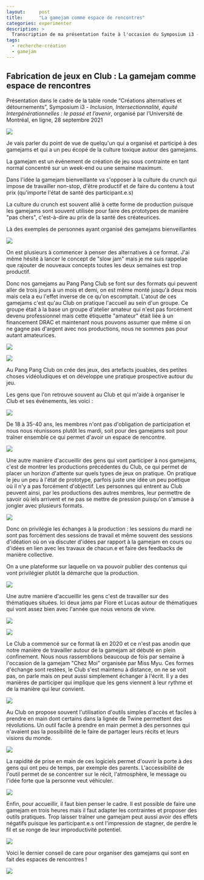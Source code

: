 ```yaml
---
layout:     post
title:      "La gamejam comme espace de rencontres"
categories: experimenter
description: >
  Transcription de ma présentation faite à l'occasion du Symposium i3 - *Inclusion, Intersectionnalité, équité Intergénérationnelles : le passé et l’avenir*organisé par l'Université de Montréal.
tags:
  - recherche-création
  - gamejam
---
```


## Fabrication de jeux en Club : La gamejam comme espace de rencontres

Présentation dans le cadre de la table ronde “Créations alternatives et détournements”, Symposium i3 - *Inclusion, Intersectionnalité, équité Intergénérationnelles : le passé et l’avenir*, organisé par l’Université de Montréal, en ligne, 28 septembre 2021

![](/img/Gamejami3.jpg)

Je vais parler du point de vue de quelqu'un qui a organisé et participé à des gamejams et qui a un peu écopé de la culture toxique autour des gamejams.

La gamejam est un événement de création de jeu sous contrainte en tant normal concentré sur un week-end ou une semaine maximum.

Dans l'idée la gamejam bienveillante va s'opposer à la culture du crunch qui impose de travailler non-stop, d'être productif et de faire du contenu à tout prix (qu'importe l'état de santé des participant.e.s)

La culture du crunch est souvent allié à cette forme de production puisque les gamejams sont souvent utilisée pour faire des prototypes de manière "pas chers", c'est-à-dire au prix de la santé des créateurices.

Là des exemples de personnes ayant organisé des gamejams bienveillantes 

![](/img/Gamejami31.jpg)

On est plusieurs à commencer à penser des alternatives à ce format. J'ai même hésité à lancer le concept de "slow jam" mais je me suis rappelae que rajouter de nouveaux concepts toutes les deux semaines est trop productif.

Donc nos gamejams au Pang Pang Club se font sur des formats qui peuvent aller de trois jours à un mois et demi, on est même monté jusqu'à deux mois mais cela a eu l'effet inverse de ce qu'on escomptait. L'atout de ces gamejams c'est qu'au Club on pratique l'accueil au sein d'un groupe. Ce groupe était à la base un groupe d'atelier amateur qui n'est pas forcément devenu professionnel mais cette étiquette "amateur" était liée à un financement DRAC et maintenant nous pouvons assumer que même si on ne gagne pas d'argent avec nos productions, nous ne sommes pas pour autant amateurices.

![](/img/Gamejami2.jpg)

![](/img/Gamejami33.jpg)

Au Pang Pang Club on crée des jeux, des artefacts jouables, des petites choses vidéoludiques et on développe une pratique prospective autour du jeu.

Les gens que l'on retrouve souvent au Club et qui m'aide à organiser le Club et ses événements, les voici :

![](/img/Gamejami34.jpg)

De 18 à 35-40 ans, les membres n'ont pas d'obligation de participation et nous nous réunissons plutôt les mardi, soit pour des gamejams soit pour traîner ensemble ce qui permet d'avoir un espace de rencontre.

![](/img/Gamejami35.jpg)

Une autre manière d'accueillir des gens qui vont participer à nos gamejams, c'est de montrer les productions précédentes du Club, ce qui permet de placer un horizon d'attente sur quels types de jeux on pratique. On pratique le jeu un peu à l'état de prototype, parfois juste une idée un peu poétique où il n'y a pas forcément d'objectif. Les personnes qui entrent au Club peuvent ainsi, par les productions des autres membres, leur permettre de savoir où iels arrivent et ne pas se mettre de pression puisqu'on s'amuse à jongler avec plusieurs formats.

![](/img/Gamejami36.jpg)

Donc on privilégie les échanges à la production : les sessions du mardi ne sont pas forcément des sessions de travail et même souvent des sessions d'idéation où on va discuter d'idées par rapport à la gamejam en cours ou d'idées en lien avec les travaux de chacun.e et faire des feedbacks de manière collective. 

On a une plateforme sur laquelle on va pouvoir publier des contenus qui vont privilégier plutôt la démarche que la production.

![](/img/Gamejami37.jpg)

Une autre manière d'accueillir les gens c'est de travailler sur des thématiques situées. Ici deux jams par Flore et Lucas autour de thématiques qui vont assez bien avec l'année que nous venons de vivre.

![](/img/Gamejami38.jpg)

![](/img/Gamejami39.jpg)

Le Club a commencé sur ce format là en 2020 et ce n'est pas anodin que notre manière de travailler autour de la gamejam ait débuté en plein confinement. Nous nous rassemblions beaucoup de fois par semaine à l'occasion de la gamejam "Chez Moi" organisée par Miss Myu. Ces formes d'échange sont restées, le Club s'est maintenu à distance, on ne se voit pas, on parle mais on peut aussi simplement échanger à l'écrit. Il y a des manières de participer qui implique que les gens viennent à leur rythme et de la manière qui leur convient.

![](/img/Gamejami310.jpg)

Au Club on propose souvent l'utilisation d'outils simples d'accès et faciles à prendre en main dont certains dans la lignée de Twine permettent des révolutions. Un outil facile à prendre en main permet à des personnes qui n'avaient pas la possibilité de le faire de partager leurs récits et leurs visions du monde.

![](/img/Gamejami311.jpg)

La rapidité de prise en main de ces logiciels permet d'ouvrir la porte à des gens qui ont peu de temps, par exemple des parents. L'accessibilité de l'outil permet de se concentrer sur le récit, l'atmosphère, le message ou l'idée forte que la personne veut véhiculer.

![](/img/Gamejami312.jpg)

Enfin, pour accueillir, il faut bien penser le cadre. Il est possible de faire une gamejam en trois heures mais il faut adapter les contraintes et proposer des outils pratiques. Trop laisser traîner une gamejam peut aussi avoir des effets négatifs puisque les participant.e.s ont l'impression de stagner, de perdre le fil et se ronge de leur improductivité potentiel.

![](/img/Gamejami313.jpg)

Voici le dernier conseil de care pour organiser des gamejams qui sont en fait des espaces de rencontres !

![](/img/Gamejami314.jpg)
